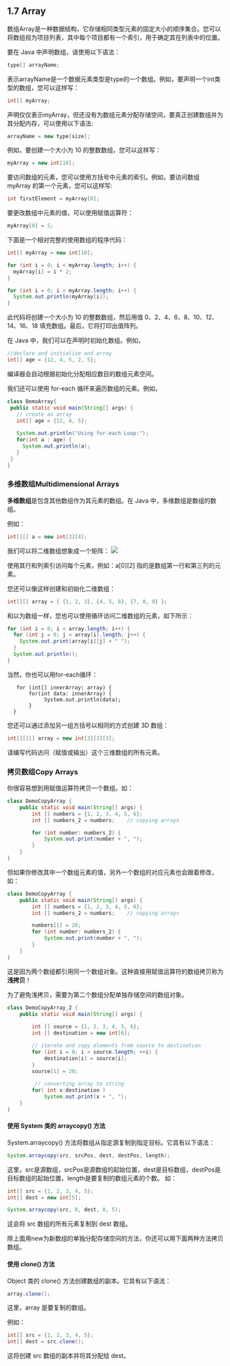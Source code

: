 ## 1.7 Array

数组Array是一种数据结构，它存储相同类型元素的固定大小的顺序集合。您可以将数组视为项目列表，其中每个项目都有一个索引，用于确定其在列表中的位置。

要在 Java 中声明数组，请使用以下语法：
```java
type[] arrayName;
```
表示arrayName是一个数据元素类型是type的一个数组。例如，要声明一个int类型的数组，您可以这样写：
```java
int[] myArray;
```
声明仅仅表示myArray，但还没有为数组元素分配存储空间，要真正创建数组并为其分配内存，可以使用以下语法:
```java
arrayName = new type[size];
```
例如，要创建一个大小为 10 的整数数组，您可以这样写：
```java
myArray = new int[10];
```
要访问数组的元素，您可以使用方括号中元素的索引。例如，要访问数组 myArray 的第一个元素，您可以这样写:
```java
int firstElement = myArray[0];
```
要更改数组中元素的值，可以使用赋值运算符：
```java
myArray[0] = 5;
```
下面是一个相对完整的使用数组的程序代码：
```java
int[] myArray = new int[10];

for (int i = 0; i < myArray.length; i++) {
  myArray[i] = i * 2;
}

for (int i = 0; i < myArray.length; i++) {
  System.out.println(myArray[i]);
}
```
此代码将创建一个大小为 10 的整数数组，然后用值 0、2、4、6、8、10、12、14、16、18 填充数组。最后，它将打印出值阵列。

在 Java 中，我们可以在声明时初始化数组。例如，
```java
//declare and initialize and array
int[] age = {12, 4, 5, 2, 5};
```
编译器会自动根据初始化分配相应数目的数组元素空间。

我们还可以使用 for-each 循环来遍历数组的元素。例如，
```java
class DemoArray{
 public static void main(String[] args) {  
   // create an array
   int[] age = {12, 4, 5};
   
   System.out.println("Using for-each Loop:");
   for(int a : age) {
     System.out.println(a);
   }
 }
}
```
### 多维数组Multidimensional Arrays
**多维数组**是包含其他数组作为其元素的数组。在 Java 中，多维数组是数组的数组。

例如：
```java
int[][] a = new int[3][4];
```
我们可以将二维数组想象成一个矩阵：
![](https://cdn.programiz.com/sites/tutorial2program/files/java-2d-array.jpg)

使用其行和列索引访问每个元素，例如：a[0][2] 指的是数组第一行和第三列的元素。

您还可以像这样创建和初始化二维数组：
```java
int[][] array = { {1, 2, 3}, {4, 5, 6}, {7, 8, 9} };
```

和以为数组一样，您也可以使用循环访问二维数组的元素，如下所示：
```java
for (int i = 0; i < array.length; i++) {
  for (int j = 0; j < array[i].length; j++) {
    System.out.print(array[i][j] + " ");
  }
  System.out.println();
}
```
当然，你也可以用for-each循环：
```
   for (int[] innerArray: array) {
       for(int data: innerArray) {
            System.out.println(data);
       }
  }
```
您还可以通过添加另一组方括号以相同的方式创建 3D 数组：
```java
int[][][] array = new int[3][3][3];
```
请编写代码访问（赋值或输出）这个三维数组的所有元素。

### 拷贝数组Copy Arrays

你很容易想到用赋值运算符拷贝一个数组。如：
```java
class DemoCopyArray {
    public static void main(String[] args) {       
        int [] numbers = {1, 2, 3, 4, 5, 6};
        int [] numbers_2 = numbers;    // copying arrays

        for (int number: numbers_2) {
            System.out.print(number + ", ");
        }
    }
}
```
但如果你修改其中一个数组元素的值，另外一个数组的对应元素也会跟着修改，如：

```java
class DemoCopyArray {
    public static void main(String[] args) {       
        int [] numbers = {1, 2, 3, 4, 5, 6};
        int [] numbers_2 = numbers;    // copying arrays

        numbers[1] = 20;
        for (int number: numbers_2) {
            System.out.print(number + ", ");
        }
    }
}
```
这是因为两个数组都引用同一个数组对象。这种直接用赋值运算符的数组拷贝称为**浅拷贝**！

为了避免浅拷贝，需要为第二个数组分配单独存储空间的数组对象。
```java
class DemoCopyArray_2 {
    public static void main(String[] args) {
      
        int [] source = {1, 2, 3, 4, 5, 6};
        int [] destination = new int[6];

        // iterate and copy elements from source to destination
        for (int i = 0; i < source.length; ++i) {
            destination[i] = source[i];
        }
        source[1] = 20;
      
         // converting array to string
        for( int x:destination )
            System.out.print(x + ", ");
    }
}
```

#### 使用 System 类的 arraycopy() 方法
System.arraycopy() 方法将数组从指定源复制到指定目标。它具有以下语法：
```java
System.arraycopy(src, srcPos, dest, destPos, length);
```
这里，src是源数组，srcPos是源数组的起始位置，dest是目标数组，destPos是目标数组的起始位置，length是要复制的数组元素的个数。
如：
```java
int[] src = {1, 2, 3, 4, 5};
int[] dest = new int[5];

System.arraycopy(src, 0, dest, 0, 5);
```
这会将 src 数组的所有元素复制到 dest 数组。

除上面用new为新数组的单独分配存储空间的方法，你还可以用下面两种方法拷贝数组。

#### 使用 clone() 方法
Object 类的 clone() 方法创建数组的副本。它具有以下语法：
```java
array.clone();
```
这里，array 是要复制的数组。

例如：
```java
int[] src = {1, 2, 3, 4, 5};
int[] dest = src.clone();
```
这将创建 src 数组的副本并将其分配给 dest。


